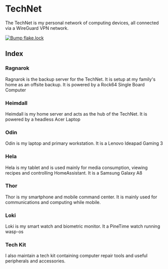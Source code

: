 # TechNet

The TechNet is my personal network of computing devices, all connected via a WireGuard VPN network. 

[![Bump flake.lock](https://github.com/BeatLink/TechNet/actions/workflows/main.yml/badge.svg)](https://github.com/BeatLink/TechNet/actions/workflows/main.yml)

## Index

### Ragnarok
Ragnarok is the backup server for the TechNet. It is setup at my family's home as an offsite backup. It is powered by a Rock64 Single Board Computer

### Heimdall
Heimdall is my home server and acts as the hub of the TechNet. It is powered by a headless Acer Laptop

### Odin
Odin is my laptop and primary workstation. It is a Lenovo Ideapad Gaming 3

### Hela
Hela is my tablet and is used mainly for media consumption, viewing recipes and controlling HomeAssistant. It is a Samsung Galaxy A8

### Thor
Thor is my smartphone and mobile command center. It is mainly used for communications and computing while mobile. 

### Loki
Loki is my smart watch and biometric monitor. It a PineTime watch running wasp-os


### Tech Kit
I also maintain a tech kit containing computer repair tools and useful peripherals and accessories. 